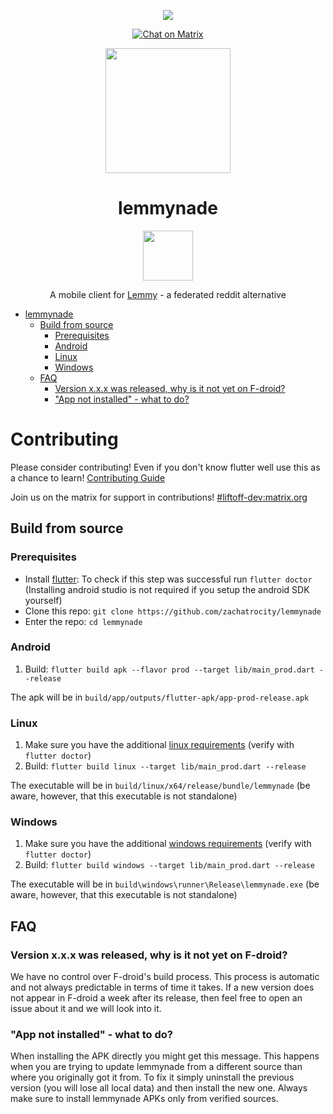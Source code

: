 <div align="center">

[![](https://github.com/zachatrocity/lemmynade/workflows/ci/badge.svg)](https://github.com/zachatrocity/lemmynade/actions)

[![Chat on Matrix](https://matrix.to/img/matrix-badge.svg)](https://matrix.to/#/#liftoff-dev:matrix.org)
<!--
[![Translation status](http://weblate.yerbamate.ml/widgets/lemmynade/-/lemmynade/svg-badge.svg)](http://weblate.yerbamate.ml/engage/lemmynade/)
-->

<img width=200px height=200px src="https://raw.githubusercontent.com/zachatrocity/lemmynade/master/assets/readme_icon.svg"/>

# lemmynade

<!--
[<img src="https://fdroid.gitlab.io/artwork/badge/get-it-on.png" alt="Get it on F-Droid" height="80">](https://f-droid.org/packages/com.LiftoffOrg.lemmynade)
[<img src="https://cdn.rawgit.com/steverichey/google-play-badge-svg/master/img/en_get.svg" height="80">](https://play.google.com/store/apps/details?id=com.LiftoffOrg.lemmynade)
-->
[<img src="https://raw.githubusercontent.com/andOTP/andOTP/master/assets/badges/get-it-on-github.png" height="80">](https://github.com/zachatrocity/lemmynade/releases/latest)

A mobile client for [Lemmy](https://github.com/LemmyNet/lemmy) - a federated reddit alternative 

</div>

- [lemmynade](#lemmynade)
  - [Build from source](#build-from-source)
    - [Prerequisites](#prerequisites)
    - [Android](#android)
    - [Linux](#linux)
    - [Windows](#windows)
  - [FAQ](#faq)
    - [Version x.x.x was released, why is it not yet on F-droid?](#version-xxx-was-released-why-is-it-not-yet-on-f-droid)
    - ["App not installed" - what to do?](#app-not-installed---what-to-do)


# Contributing
Please consider contributing! Even if you don't know flutter well use this as a chance to learn! [Contributing Guide](https://github.com/zachatrocity/lemmynade/CONTRIBUTING.md)

Join us on the matrix for support in contributions! [#liftoff-dev:matrix.org](https://matrix.to/#/#liftoff-dev:matrix.org)

## Build from source

### Prerequisites

- Install [flutter](https://flutter.dev/docs/get-started/install): To check if this step was successful run `flutter doctor` (Installing android studio is not required if you setup the android SDK yourself)
- Clone this repo: `git clone https://github.com/zachatrocity/lemmynade`
- Enter the repo: `cd lemmynade`

### Android

1. Build: `flutter build apk --flavor prod --target lib/main_prod.dart --release`

The apk will be in `build/app/outputs/flutter-apk/app-prod-release.apk`

### Linux

1. Make sure you have the additional [linux requirements](https://flutter.dev/desktop#additional-linux-requirements) (verify with `flutter doctor`)
2. Build: `flutter build linux --target lib/main_prod.dart --release`

The executable will be in `build/linux/x64/release/bundle/lemmynade` (be aware, however, that this executable is not standalone)

### Windows

1. Make sure you have the additional [windows requirements](https://flutter.dev/desktop#additional-windows-requirements) (verify with `flutter doctor`)
2. Build: `flutter build windows --target lib/main_prod.dart --release`

The executable will be in `build\windows\runner\Release\lemmynade.exe` (be aware, however, that this executable is not standalone)

## FAQ

### Version x.x.x was released, why is it not yet on F-droid?

We have no control over F-droid's build process. This process is automatic and not always predictable in terms of time it takes. If a new version does not appear in F-droid a week after its release, then feel free to open an issue about it and we will look into it.

### "App not installed" - what to do?

When installing the APK directly you might get this message. This happens when you are trying to update lemmynade from a different source than where you originally got it from. To fix it simply uninstall the previous version (you will lose all local data) and then install the new one. Always make sure to install lemmynade APKs only from verified sources.
